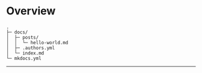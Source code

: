 # Overview

```
.
├─ docs/
│  ├─ posts/
│  │  └─ hello-world.md 
│  ├─ .authors.yml
│  └─ index.md
└─ mkdocs.yml
```

-----




